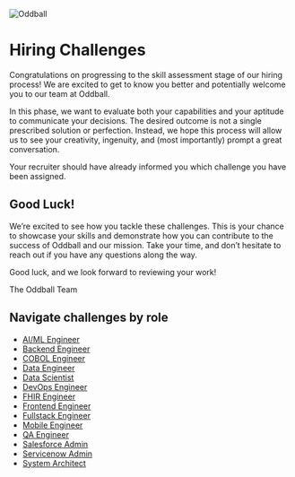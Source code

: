 ![Oddball](https://oddball.io/wp-content/uploads/2024/01/Oddball-Logo-High-Res.png)

# Hiring Challenges

Congratulations on progressing to the skill assessment stage of our hiring process! We are excited to get to know you better and potentially welcome you to our team at Oddball.

In this phase, we want to evaluate both your capabilities and your aptitude to communicate your decisions. The desired outcome is not a single prescribed solution or perfection. Instead, we hope this process will allow us to see your creativity, ingenuity, and (most importantly) prompt a great conversation.

Your recruiter should have already informed you which challenge you have been assigned.

## Good Luck!

We’re excited to see how you tackle these challenges. This is your chance to showcase your skills and demonstrate how you can contribute to the success of Oddball and our mission. Take your time, and don’t hesitate to reach out if you have any questions along the way.

Good luck, and we look forward to reviewing your work!

The Oddball Team

## Navigate challenges by role

- [AI/ML Engineer](ai-ml-engineer/README.md)
- [Backend Engineer](backend-engineer/README.md)
- [COBOL Engineer](cobol-engineer/README.md)
- [Data Engineer](data-engineer/README.md)
- [Data Scientist](data-scientist/README.md)
- [DevOps Engineer](devops-engineer/README.md)
- [FHIR Engineer](fhir-engineer/README.md)
- [Frontend Engineer](frontend-engineer/README.md)
- [Fullstack Engineer](fullstack-engineer/README.md)
- [Mobile Engineer](mobile-engineer/README.md)
- [QA Engineer](qa-engineer/README.md)
- [Salesforce Admin](salesforce-admin/README.md)
- [Servicenow Admin](servicenow-admin/README.md)
- [System Architect](system-architect/README.md)

